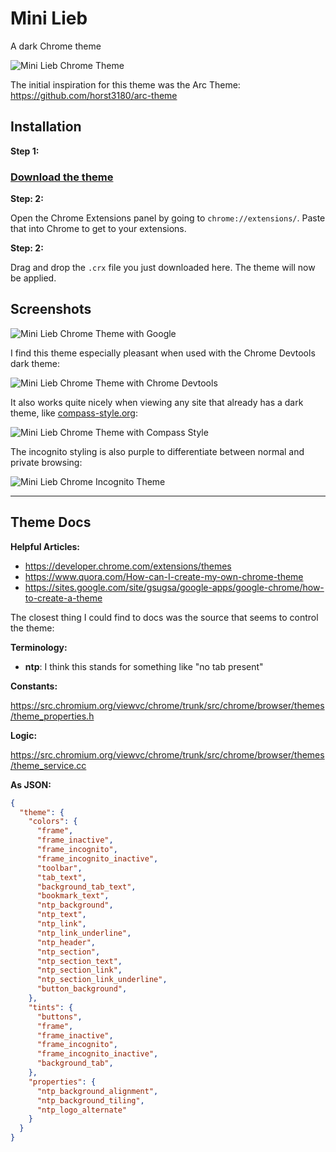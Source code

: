 # Mini Lieb

A dark Chrome theme

![Mini Lieb Chrome Theme](http://dropsinn.s3.amazonaws.com/chrome-chrome-dark.png)

The initial inspiration for this theme was the Arc Theme: https://github.com/horst3180/arc-theme

## Installation

**Step 1:**

### [Download the theme](https://github.com/iansinnott/darkly-darker-theme/raw/master/darkly_darker_chrome_theme.crx)

**Step: 2:**

Open the Chrome Extensions panel by going to `chrome://extensions/`. Paste that into Chrome to get to your extensions.

**Step: 2:**

Drag and drop the `.crx` file you just downloaded here. The theme will now be applied.

## Screenshots

![Mini Lieb Chrome Theme with Google](http://dropsinn.s3.amazonaws.com/chrome-chrome-full.png)

I find this theme especially pleasant when used with the Chrome Devtools dark theme:

![Mini Lieb Chrome Theme with Chrome Devtools](http://dropsinn.s3.amazonaws.com/chrome-chrome-with-devtools.png)

It also works quite nicely when viewing any site that already has a dark theme, like [compass-style.org](http://compass-style.org/):

![Mini Lieb Chrome Theme with Compass Style](http://dropsinn.s3.amazonaws.com/Screen%20Shot%202016-09-08%20at%2012.28.01%20AM.png)

The incognito styling is also purple to differentiate between normal and private browsing:

![Mini Lieb Chrome Incognito Theme](http://dropsinn.s3.amazonaws.com/chrome-chrome-incognito.png)

---

## Theme Docs

**Helpful Articles:**

* https://developer.chrome.com/extensions/themes
* https://www.quora.com/How-can-I-create-my-own-chrome-theme
* https://sites.google.com/site/gsugsa/google-apps/google-chrome/how-to-create-a-theme

The closest thing I could find to docs was the source that seems to control the theme:

**Terminology:**

* **ntp**: I think this stands for something like "no tab present"

**Constants:**

https://src.chromium.org/viewvc/chrome/trunk/src/chrome/browser/themes/theme_properties.h

**Logic:**

https://src.chromium.org/viewvc/chrome/trunk/src/chrome/browser/themes/theme_service.cc

**As JSON:**

```json
{
  "theme": {
    "colors": {
      "frame",
      "frame_inactive",
      "frame_incognito",
      "frame_incognito_inactive",
      "toolbar",
      "tab_text",
      "background_tab_text",
      "bookmark_text",
      "ntp_background",
      "ntp_text",
      "ntp_link",
      "ntp_link_underline",
      "ntp_header",
      "ntp_section",
      "ntp_section_text",
      "ntp_section_link",
      "ntp_section_link_underline",
      "button_background",
    },
    "tints": {
      "buttons",
      "frame",
      "frame_inactive",
      "frame_incognito",
      "frame_incognito_inactive",
      "background_tab",
    },
    "properties": {
      "ntp_background_alignment",
      "ntp_background_tiling",
      "ntp_logo_alternate"
    }
  }
}
```
